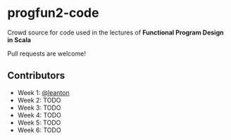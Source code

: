 # progfun2-code

Crowd source for code used in the lectures of **Functional Program Design in Scala**

Pull requests are welcome!

## Contributors

- Week 1: [@leanton](https://github.com/leanton)
- Week 2: TODO
- Week 3: TODO
- Week 4: TODO
- Week 5: TODO
- Week 6: TODO

